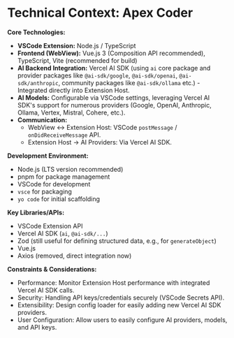 <!-- Version: 1.1 | Last Updated: 2025-07-04 -->

# Technical Context: Apex Coder

**Core Technologies:**
- **VSCode Extension:** Node.js / TypeScript
- **Frontend (WebView):** Vue.js 3 (Composition API recommended), TypeScript, Vite (recommended for build)
- **AI Backend Integration:** Vercel AI SDK (using `ai` core package and provider packages like `@ai-sdk/google`, `@ai-sdk/openai`, `@ai-sdk/anthropic`, community packages like `@ai-sdk/ollama` etc.) - Integrated directly into Extension Host.
- **AI Models:** Configurable via VSCode settings, leveraging Vercel AI SDK's support for numerous providers (Google, OpenAI, Anthropic, Ollama, Vertex, Mistral, Cohere, etc.).
- **Communication:**
    - WebView <-> Extension Host: VSCode `postMessage` / `onDidReceiveMessage` API.
    - Extension Host -> AI Providers: Via Vercel AI SDK.

**Development Environment:**
- Node.js (LTS version recommended)
- pnpm for package management
- VSCode for development
- `vsce` for packaging
- `yo code` for initial scaffolding

**Key Libraries/APIs:**
- VSCode Extension API
- Vercel AI SDK (`ai`, `@ai-sdk/...`)
- Zod (still useful for defining structured data, e.g., for `generateObject`)
- Vue.js
- Axios (removed, direct integration now)

**Constraints & Considerations:**
- Performance: Monitor Extension Host performance with integrated Vercel AI SDK calls.
- Security: Handling API keys/credentials securely (VSCode Secrets API).
- Extensibility: Design config loader for easily adding new Vercel AI SDK providers.
- User Configuration: Allow users to easily configure AI providers, models, and API keys.